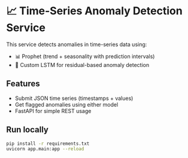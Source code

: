 # 📈 Time-Series Anomaly Detection Service

This service detects anomalies in time-series data using:
- 📊 Prophet (trend + seasonality with prediction intervals)
- 🧠 Custom LSTM for residual-based anomaly detection

## Features
- Submit JSON time series (timestamps + values)
- Get flagged anomalies using either model
- FastAPI for simple REST usage

## Run locally
```bash
pip install -r requirements.txt
uvicorn app.main:app --reload
